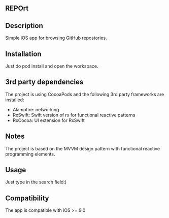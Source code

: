 ## REPOrt

## Description

Simple iOS app for browsing GitHub repostories.

## Installation

Just do pod install and open the workspace.

## 3rd party dependencies

The project is using CocoaPods and the following 3rd party frameworks are installed:
 - Alamofire: networking
 - RxSwift: Swift version of rx for functional reactive patterns
 - RxCocoa: UI extension for RxSwift

## Notes

The project is based on the MVVM design pattern with functional reactive programming elements.

## Usage

Just type in the search field:)

## Compatibility

The app is compatible with iOS >= 9.0
